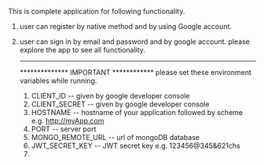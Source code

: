 This is complete application for following functionality.
1. user can register by native method and by using Google account.
2. user can sign in by email and password and by google account.
   please explore the app to see all functionality.

   ___________________________________________________________________________________
   **************  IMPORTANT    ************
   please set these environment variables while running.

   1. CLIENT_ID        --     given by google developer console
   2. CLIENT_SECRET     --    given by google developer console
   3. HOSTNAME         --     hostname of your application followed by scheme   e.g.   http://myApp.com
   4. PORT             --     server port
   5. MONGO_REMOTE_URL   --   url of mongoDB database
   6. JWT_SECRET_KEY     --    JWT secret key   e.g.     123456@345&621chs
   7. 
